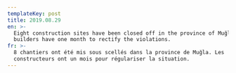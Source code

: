 ```yaml
---
templateKey: post
title: 2019.08.29
en: >-
  Eight construction sites have been closed off in the province of Muğla. The
  builders have one month to rectify the violations.
fr: >-
  8 chantiers ont été mis sous scellés dans la province de Muğla. Les
  constructeurs ont un mois pour régulariser la situation.
---
```


